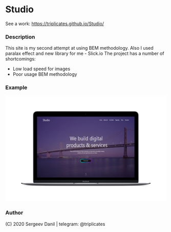 # Studio
See a work: https://triplicates.github.io/Studio/

 ### Description
 This site is my second attempt at using BEM methodology. Also I used paralax effect and new library for me - Slick.io
 The project has a number of shortcomings: 
 * Low load speed for images
 * Poor usage BEM methodology
 
 ### Example
 
 ![Studio](img/macbook.png)
 
  ### Author 
  (C) 2020 Sergeev Danil | telegram: @triplicates

